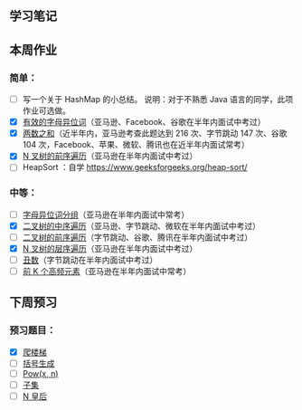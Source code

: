 ## 学习笔记


## 本周作业

### 简单：

- [ ] 写一个关于 HashMap 的小总结。
  说明：对于不熟悉 Java 语言的同学，此项作业可选做。
- [x] [有效的字母异位词](https://leetcode-cn.com/problems/valid-anagram/description/)（亚马逊、Facebook、谷歌在半年内面试中考过）
- [x] [两数之和](https://leetcode-cn.com/problems/two-sum/description/)（近半年内，亚马逊考查此题达到 216 次、字节跳动 147 次、谷歌 104 次，Facebook、苹果、微软、腾讯也在近半年内面试常考）
- [x] [N 叉树的前序遍历](https://leetcode-cn.com/problems/n-ary-tree-preorder-traversal/description/)（亚马逊在半年内面试中考过）
- [ ] HeapSort ：自学 https://www.geeksforgeeks.org/heap-sort/

### 中等：

- [ ] [字母异位词分组](https://leetcode-cn.com/problems/group-anagrams/)（亚马逊在半年内面试中常考）
- [x] [二叉树的中序遍历](https://leetcode-cn.com/problems/binary-tree-inorder-traversal/)（亚马逊、字节跳动、微软在半年内面试中考过）
- [ ] [二叉树的前序遍历](https://leetcode-cn.com/problems/binary-tree-preorder-traversal/)（字节跳动、谷歌、腾讯在半年内面试中考过）
- [x] [N 叉树的层序遍历](https://leetcode-cn.com/problems/n-ary-tree-level-order-traversal/)（亚马逊在半年内面试中考过）
- [ ] [丑数](https://leetcode-cn.com/problems/chou-shu-lcof/)（字节跳动在半年内面试中考过）
- [ ] [前 K 个高频元素](https://leetcode-cn.com/problems/top-k-frequent-elements/)（亚马逊在半年内面试中常考）

## 下周预习

### 预习题目：

- [x] [爬楼梯](https://leetcode-cn.com/problems/climbing-stairs/)
- [ ] [括号生成](https://leetcode-cn.com/problems/generate-parentheses/)
- [ ] [Pow(x, n)](https://leetcode-cn.com/problems/powx-n/)
- [ ] [子集](https://leetcode-cn.com/problems/subsets/)
- [ ] [N 皇后](https://leetcode-cn.com/problems/n-queens/)